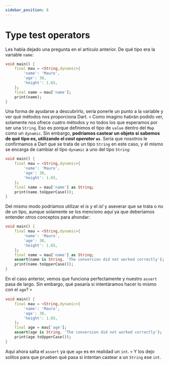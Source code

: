 ```yaml
---
sidebar_position: 8
---
```


# Type test operators

Les había dejado una pregunta en el artículo anterior. De qué tipo era la variable `name`:

```dart
void main() {
    final mau = <String,dynamic>{
        'name': 'Mauro',
        'age': 38,
        'height': 1.65,
    };
    final name = mau['name'];
    print(name);
}
```

Una forma de ayudarse a descubrirlo, sería ponerle un punto a la variable y ver qué métodos nos proporciona Dart. 💀 Como imagino habrán podido ver, solamente nos ofrece cuatro métodos y no todos los que esperamos por ser una `String`. Eso es porque definimos el tipo de `value` dentro del `Map` como un `dynamic`. Sin embargo, __podríamos castear un objeto si sabemos de qué tipo es, utilizando el _cast operator_ `as`__. Sería que nosotros le confirmamos a Dart que se trata de un tipo `String` en este caso, y él mismo se encarga de cambiar el tipo `dynamic` a uno del tipo `String`:

```dart
void main() {
    final mau = <String,dynamic>{
        'name': 'Mauro',
        'age': 38,
        'height': 1.65,
    };
    final name = mau['name'] as String;
    print(name.toUpperCase());
}
```

Del mismo modo podríamos utilizar el _is_ y el _is!_ y aseverar que se trata o no de un tipo, aunque solamente se los menciono aquí ya que deberíamos entender otros conceptos para ahondar:

```dart
void main() {
    final mau = <String,dynamic>{
        'name': 'Mauro',
        'age': 38,
        'height': 1.65,
    };
    final name = mau['name'] as String;
    assert(name is String, 'The conversion did not worked correctly');
    print(name.toUpperCase());
}
```

En el caso anterior, vemos que funciona perfectamente y nuestro `assert` pasa de largo. Sin embargo, qué pasaría si intentáramos hacer lo mismo con el `age`? 💀

```dart
void main() {
    final mau = <String,dynamic>{
        'name': 'Mauro',
        'age': 38,
        'height': 1.65,
    };
    final age = mau['age'];
    assert(age is String, 'The conversion did not worked correctly');
    print(age.toUpperCase());
}
```

Aquí ahora salta el `assert` ya que `age` es en realidad un `int`. 💀 Y los dejo solitos para que prueben qué pasa si intentan castear a un `String` ese `int`.
